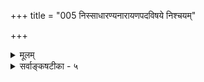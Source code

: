 +++
title = "005 निस्साधारण्यनारायणपदविषये निश्चयम्"

+++
<details><summary>मूलम्</summary>

निस्साधारण्यनारायणपदविषये निश्चयं यान्त्यबाधे सद्ब्रह्माद्यास्समानप्रकरणपठिताश्शङ्कितान्यार्थशब्दाः ।  
अन्तर्यन्ता च नारायण इकि कथितः कारणं चान्तरात्मेत्यस्मादप्यैककण्ठ्यं भवति निरुपधिस्तत्र शम्भ्वादिशब्दः ॥ ५ ॥
</details>

<details><summary>सर्वाङ्कषटीका - ५</summary>

I 



एवं ब्रह्मपदार्थविचारं परिसमाप्य, साधनभूतोपासनोपयोगितया ब्रह्मपदस्य साकारब्रह्मणि पर्यवसानं प्रदर्शयति – निस्साधारण्येत्यादि । 'समानप्रकरणपठिताः सद्ब्रह्माद्याः शङ्कितान्यार्थशब्दाः अबाधे निस्साधारण्यनारायणपदविषये निश्चयं यान्ति' – इत्यन्वयः । विचारस्यावश्यकताप्रदर्शनाय 'शङ्कितान्यार्थाः ' इति शब्दविशेषणम् । समानप्रकरणं नाम प्रकृते जगत्कारणत्वप्रतिपादकवेदान्तशास्त्रप्रकरणं सर्वं 'सदेव सौम्येदमग्र आसीदेकमेव ' (छां. 6-2-1 ) 'ब्रह्म वा इदमग्र आसीदेकमेव' (बृ. 3-4-11 ) इत्यादिकं विवक्षितम् । आद्यपदेन 'आत्मा वा इदमग्र आसीदेकमेव ' (बृ. 3-4-17) 'एको ह वै नारायण आसीत् ' (अथर्व . ) 'एको हि रुद्रो न द्वितीयाय तस्थे' (अथर्व. 4) 'न सन्न चासच्छिव एव केवलः' (श्वे. 4-1) 'हिरण्यगर्भस्समवर्तताग्रे' (ऋ. सं. 10-121- 1) इत्यादिप्रकरणगताः आत्मरुद्रशिवहिरण्यगर्भनारायणादिशब्दा विवक्षिताः । न च सृष्टिवाक्यानामैककण्ठं मास्तु । कल्पादिभेदेनास्तु भिन्नोपादानकत्वं जगत इति वाच्यम् ; अत्यन्तालौकिकस्य परब्रह्मणः प्रतिपत्तेरसंभवमाशङ्क्य, सूत्रकारैः 'जन्माद्यस्य यतः' ( ब्र. सू. 1-1-2) इति जगज्जन्मस्थितिलयकारणत्वरूपलक्षणद्वारा ब्रह्मप्रतिपत्तेस्संभवाभिधानात् । असाधारणधर्मो हि लक्षणम् । परस्परमतिव्याप्त्या जगतोऽनेककारणकत्वे जगत्कारणत्वस्य कथं लक्षणत्वं स्यात् ? न च कालभेदेनैव भिन्नकारणकत्वस्याभिधानात्, तत्तत्कालेऽन्यस्य कारणत्वाभावान्नातिप्रसक्तिरिति वाच्यम्, ब्रह्मशब्दवाच्यस्य हि जगत्कारणत्वं लक्षणमुच्यते । 'यतो वा इमानि भूतानि जायन्ते । येन जातानि जीवन्ति । यत्प्रयन्त्यभि- संविशन्ति । तद्विजिज्ञासस्व । तद्ब्रह्मेति' ( तै. भृगु. 1) इति ह्युपनिषत् । यदि ब्रह्मशब्दार्थ एव कल्पभेदेन भिद्येत, तदा कथमेकत्र शक्तिग्रहणसंभवः ? किञ्च 'धाता यथापूर्वमकल्पयत्' ( तै. 2-1) इति सष्टेरेकरूपता सर्वसंमता । अतः कारणवाक्यानामैककण्ठ्यमत्यन्तमावश्यकम् ॥ 

यत्र तु चतुर्मुखादयश्शब्दाः श्रुताः, तत्रावान्तरस्रष्टृत्वविवक्षया तेषां योजनेन, सर्वजगत्कारणत्व- व्यावर्तनात्, ‘शास्त्रदृष्ट्या तु' (ब्र.सू. 1-1-31) इत्याद्युक्तक्रमेण वान्तर्यामिविवक्षया वा समन्वयः । तथा- चैवमर्थः – **समानप्रकरणपठिताः** = जगत्कारणत्वरूपार्थप्रतिपादकेषु प्रकरणेषु, एकशाखायां भिन्नशाखासु वा पठिताः शङ्कितः अन्यार्थो येषामिति रुद्रचतुर्मुखादिशङ्काविषयभूताः सद्ब्रह्माद्याः शब्दाः सद्ब्रह्माद्या इत्यस्य शब्दपदार्थेन मुख्यविशेष्येण साकमन्वये विरोधाभावादेकदेशान्वयदोषप्रसक्तेर्नावकाशः । 'पुष्टा एते राजमातङ्गाः' इति प्रयोगस्य साधुत्वात् । पुष्टपदं हि मातङ्गान्वयि, अथवा राजमातङ्गान्वयि, न तु राजान्वयि । अथापि नात्रैकदेशान्वयदोषः कस्यापि संमतः । तथाच शङ्कितान्यार्थाः सह्माद्याः शब्दाः

364 

अन्तर्यन्ता च नारायण इति कथितः कारणं चान्तरात्मे- 

त्यस्मादप्यैककण्ठ्यं भवति निरुपधिस्तत्र शम्भवादिशब्दः ॥5॥ 

**निस्साधारण्यस्य** =असाधारणस्यान्यथा नेतुमशक्यत्वात् **अबाधे** = बाधकलेशरहिते **नारायणपदविषये** = नारायणपदवाच्ये **निश्चयम्** = निर्णयम् **यान्ति** = प्राप्नुवन्ति इत्यर्थः ॥ 

एवं साक्षाज्जगत्कारणत्वद्वारा व्यक्तिविशेषनिर्णयमभिधाय जगत्कारणत्वव्याप्तलिङ्गेनापि तन्निर्णयं प्रतिपादयति - अन्तर्यन्ता चेति । **च** = अपि च **अन्तर्यन्ता** = अन्तर्यामी नारायण इति कथितः । एष सर्वभूतान्तरात्मापहतपाप्मा दिव्यो देव एको नारायणः' (सु. 7 ) इति । सुबालोपनिषदः सर्वसंप्रतिपन्नत्वाभावात्कथं तदनुसारेणार्थनिर्णय इति चेत् ; अन्तर्यामिब्राह्मणस्य नारायणपरतायाः श्रीशङ्कराचार्यैरिवाभिधानात् सुबालोप- निषदो भवतानङ्गीकारेऽपि भवदिष्टसिद्धेरसंभवः । जगत्कारणत्वविचारे नारायणस्यान्तर्यामित्वप्रतिपादनं 'आम्रान् पृष्टः कोविदारानाचष्टे' इतिवदुपहास्यमित्यत्राह — कारणं चेत्यादि । कारणं **च** = कारणभूतं वस्तु च **अन्तरात्मा** =अन्तर्याम्येव । 'तत्सृष्ट्वा तदेवानुप्राविशत्' ( तै. आन. 6) इति स्रष्टुरेव तत्तद्वस्त्वन्तः प्रवेशस्य श्रवणात् अन्तर्यामित्वं कारणत्वव्याप्यं लिङ्गम् । **तस्मादपि** = जगत्कारणान्तर्यामिणोरेकत्वादपि **ऐककण्ठ्यम्** = एकाभिप्रायकत्वम् भवति । श्रीशङ्कराचार्यैरपि अन्तर्यामिब्राह्मणे (बृ. 5-7-3) 'य ईदृगीश्वरो नारायणाख्यः' इत्येव व्याख्यानादन्तर्यामी नारायण एव स्रष्टा, अनुप्रविष्टश्च ॥ 

I 

ननु अथर्वशिखायाम् ‘कारणं तु ध्येयः' इत्युपक्रम्य, ‘शंभुराकाशमध्ये ध्येयः' इति शंभुपद- वाच्यस्यैव कारणत्वम्, तत्प्रयुक्तदहराकाशमध्यध्येयत्वञ्च कण्ठत एवोच्यत इति, एतदनुरोधेनैवैतरेषां नयनमस्त्वित्यत्राह - भवतीत्यादि । भवतीत्येतत्काकाक्षिन्यायेनोभयत्रापि संबध्यते । तत्र नारायणपदवाच्ये **शंभ्वादिशब्दः** = शंभुप्रभृतिशब्दः **निरुपधिः** = सहजः भवति । नारायणपदस्य संज्ञात्वादन्यत्र सर्वथा न प्रयोगार्हता । शंभ्वादिशब्दास्तु न तथा संज्ञारूपाः । प्रवृत्तिनिमित्तं तु सुखहेतुत्वम् । निरुपाधिकं सुखं तु मोक्ष एव । मोक्षश्च नारायणाधीन इति 'मोक्षमिच्छेज्जनार्दनात्' इत्यादिवचनैः घण्टाकर्णोपाख्यानादिभिश्च सर्ववैदिकसंप्रतिपन्नम् । ‘स्वयंभूः शंभुः' इति च सहस्रनामसु शंभुशब्दः पठ्यते । अन्ततस्तु - 

'ये यथा मां प्रपद्यन्ते तांस्तथैव भजाम्यहम् ॥' इत्यादिभगवद्वाक्यं स्मर्तव्यं हितमिच्छुभिः ॥ 'आलोड्य सर्वशास्त्राणि विचार्य च पुनः पुनः । इदमेकं सुनिष्पन्नं ध्येयो नारायणस्सदा ॥ ' इत्यादिवचनैरार्षैर्नामभाष्यादिकेऽपि च । व्यक्तं श्रीशङ्कराचार्यैरुक्तमप्यवधीयताम् ॥ 

अतो नारायणमारम्यमेव सर्वविप्रकुलसंमतमवधेयम् ॥ 

यद्यपि श्रीभाष्ये मङ्गलपद्य एव ब्रह्मशब्दः भगवच्छब्दवत् श्रियः पतिपर्यायः प्रयुक्तः; अथापि ब्रह्मशब्दः अन्यत्रापि बहुलं प्रयुज्यत एव । अन्यथा हि 'स्याच्चैकस्य ब्रह्मशब्दवत्' (ब्र. सू. 1-3-4) इति सूत्रं निर्विषयं स्यात् । ब्रह्मशब्दस्यानेकेष्वर्थेषु प्रयोगादेव हि तस्य दृष्टान्तीकरणम् । अधिकं तत्रैव ॥ 

365 



अतो नारायणपदव्यतिरिक्तानि सदादिपदानि सावकाशान्येव । लौकिकस्य प्रयोगस्यास्माभिर्वारयितु- मशक्यत्वात् । नारायणपदं तु संज्ञायामेव णत्वविधानात्, असाधारणम् । अतश्च नारायणपदमन्यत्र प्रयोक्तमप्य- शक्यम्, दृष्टप्रयोगं वा । अत एव 'अबाधे' इति विशेषणम् । ननु रुद्रादिपदानां देवतान्तर एव रूढत्वात् कथं नारायणपरत्वसंभव इति चेत्; 'रुद्रो बहुशिराः ' ' सर्वः शर्वश्शिवः स्थाणुः ' 'हिरण्यगर्भो भूगर्भः ' ‘शंभुरादित्यः' इत्यादिपदानां विष्णुसहस्रनामसु पाठेन देवतान्तरासाधारणत्वाभावत्तेषां पदानाम् ॥ 

ननु प्रसिद्धे वेदभागे प्रसिद्धासूपनिषत्सु च नारायणपदस्यादर्शनात्, तदनुरोधेन कथं ब्रह्मादिपदानां नारायणपरत्वनिर्णयो युज्यते? न च तैत्तिरीयोपनिषदः द्वितीयप्रश्ने सहस्रशीर्षानुवाके नारायणपारम्यस्य स्पष्टं दर्शनात्, कथमेवमिति वाच्यम् ; तत्प्रश्नस्य तैत्तरीयद्वितीयप्रश्नत्वेन परिगणनस्य श्रीवैष्णवसंप्रदायमात्र- संमतत्वेन, श्रीशङ्कराचार्यादिभिरव्याख्यानेनेतरैः खिलत्वेनैवाङ्गीकारात् । न च खिलत्वेऽपि सायणमाधवादि- भिर्व्याख्यातत्वेन प्रामाण्यानपायात् नारायणपारम्यसिद्धिर्निष्प्रत्यूहैवेति वाच्यम्ः भो वैदिकंमन्य! मूलभूतप्रश्न एव नावधृतस्त्वया । न वयं सहस्रशीर्षानुवाक्यस्य प्रामाण्यं पर्यनुयुञ्ज्महे । विप्रतिपन्नार्वाचीनोपनिषदनुरोधेन संप्रतिपन्नचिरन्तनवेदगिरामर्थनिर्णयो युक्तो वा? इत्येव प्रश्नः ॥ 

ननु ब्रह्मविष्णुनारायणपदानां पर्यायत्वेन ब्रह्मणः पारम्ये नारायणस्यापि पारम्यं सिद्धमेवेति कं दोष पश्यति भवानिति चेत्- 

कथं प्रबोधयेयं त्वां श्रद्धाजाड्येन पीडितम् ? प्राचीने वेदभागे तु नारायणपदं न हि ॥ दृश्यते कुत एवैतत् चिन्त्यतां सप्रमाणकम् । कथं वाऽपौरुषेयेऽस्मिन् प्राच्यनव्यादिकल्पना? ॥ अज्ञानमेव परममैश्वर्यं ये हि मन्वते । न तैस्साकं विचारादि युक्तं नूनं विवेकिनाम् ॥ ब्राह्मणान् विदुषो ब्रूमः संमर्शकुशलांस्तथा । नित्यत्वेऽपौरुषेयत्वेऽप्यागमानां हि संमतौ आविर्भावतिरोभावौ न वार्यौ गीष्पतेरपि । अतः पूर्वापरीभावोऽप्यनिवार्यस्त्रयीगिराम् । पाठक्रमादिन्यायानामन्यथा का गतिर्भवेत् । संहिताब्राह्मणादीनां क्रमोऽप्यावश्यकस्तथा ॥ नित्यत्वेऽपौरुषेयत्वेऽप्यतः प्राच्यादि युज्यते । आविर्भावदृशा, तस्मादाक्षेपो युज्यतेऽज्ञ्जसा ॥ न दोषो विष्णुपर्यायपदानामविशेषतः । इत्यादिवादोऽविदुषामज्ञानं ज्ञापयेद्ध्रुवम् ॥ तदा हि नाम्नां साहस्रमेकमेव भवेन्ननु । भेदोऽवर्ज्यः प्रवृत्तेस्तु निमित्तानां प्रभेदतः । एतत्प्रकरणं सर्वमधीत्यान्ते यथामति । पृच्छ्यतामुत्तरं ब्रूमः तावान् कालस्तु सह्यताम् ॥ सद्यस्तु स्मर्यतां स्पष्टः शङ्कराचार्यनिर्णयः । नारायणोऽन्तर्यार्माति बृहदारण्यके दृढः ॥ 

प 

अपि च विष्णुपारम्यप्रतिपादनायैव प्रोक्ते विष्णुपुराणेऽपि - सृष्टिस्थित्यन्तकरणी ब्रह्मविष्णुशिव- त्मिकाम् । स संज्ञां याति भगवान् एक एव जनार्दनः ॥ (वि.पु. 1-2-67) इति एकसैव नामरूपभेदस्वीकारेण सृष्टिस्थितिप्रलयनिर्वाहो वर्ण्यते । पाञ्चरात्रप्रक्रियायामपि एक एव वासुदेवः संकर्षणानिरुद्धप्रद्युम्नरूपैः लयसृष्टिस्थितीः करोतीति वर्ण्यते । अतश्च सदात्मब्रह्मविष्णुपुरुषवासुदेवनारायणशब्दाः पर्यायाः ॥ ५ ॥
</details>
